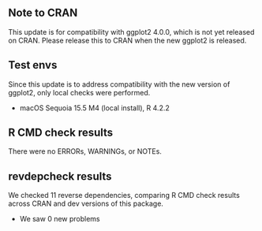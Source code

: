 ## Note to CRAN

This update is for compatibility with ggplot2 4.0.0, which is not yet released on CRAN. 
Please release this to CRAN when the new ggplot2 is released.

## Test envs

Since this update is to address compatibility with the new version of ggplot2, only
local checks were performed.

* macOS Sequoia 15.5 M4 (local install), R 4.2.2

## R CMD check results

There were no ERRORs, WARNINGs, or NOTEs.

## revdepcheck results

We checked 11 reverse dependencies, comparing R CMD check results across CRAN and dev versions of this package.

 * We saw 0 new problems

